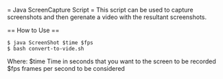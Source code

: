 = Java ScreenCapture Script =
This script can be used to capture screenshots and then gerenate a video with the resultant screenshots.


== How to Use ==

```
$ java ScreenShot $time $fps
$ bash convert-to-vide.sh
```

Where:
	$time Time in seconds that you want to the screen to be recorded
	$fps frames per second to be considered

